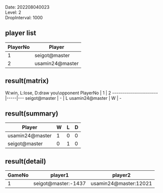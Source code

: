 Date: 202208040023  
Level: 2  
DropInterval: 1000  
## player list
PlayerNo  |  Player
----------|-----------------
1         |  seigot@master
2         |  usamin24@master
## result(matrix)
W:win, L:lose, D:draw
you\opponent PlayerNo  |  1  |  2
-----------------------|-----|---
seigot@master          |  -  |  L
usamin24@master        |  W  |  -
## result(summary)
Player           |  W  |  L  |  D
-----------------|-----|-----|---
usamin24@master  |  1  |  0  |  0
seigot@master    |  0  |  1  |  0
## result(detail)
GameNo  |  player1              |  player2
--------|-----------------------|-----------------------
1       |  seigot@master:-1437  |  usamin24@master:12021
